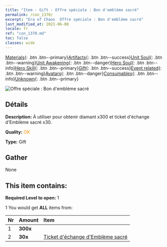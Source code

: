 ```yaml
---
title: "Item - Gift - Offre spéciale : Bon d'emblème sacré"
permalink: /con_1370/
excerpt: "Era of Chaos  Offre spéciale : Bon d'emblème sacré"
last_modified_at: 2021-06-08
locale: fr
ref: "con_1370.md"
toc: false
classes: wide
---
```

 [Materials](/ItemsFR/){: .btn .btn--primary}[Artifacts](/ItemsFR/Artifacts/){: .btn .btn--success}[Unit Soul](/ItemsFR/UnitSoul/){: .btn .btn--warning}[Unit Awakening](/ItemsFR/UnitAwakening/){: .btn .btn--danger}[Hero Soul](/ItemsFR/HeroSoul/){: .btn .btn--info}[Hero Skill](/ItemsFR/HeroSkill/){: .btn .btn--primary}[Gift](/ItemsFR/Gift/){: .btn .btn--success}[Event related](/ItemsFR/Events/){: .btn .btn--warning}[Avatars](/ItemsFR/Avatars/){: .btn .btn--danger}[Consumables](/ItemsFR/Consumables/){: .btn .btn--info}[Unknown](/ItemsFR/Unknown/){: .btn .btn--primary}

 ![Offre spéciale : Bon d'emblème sacré](/images/t/i_906047.png)

## Détails
 **Description:** À utiliser pour obtenir diamant x300 et ticket d'échange d'Emblème sacré x30.

 **Quality:** <span style="color: #FF8C00">OK</span>

 **Type:** Gift

## Gather

  None

## This item contains:

 **Required Level to open:** 1

 1 You would get **ALL** items  from:

  | Nr | Amount |     Item    |
  |:---|:-------|:------------|
  | 1 |  **300x** | <i class="fas fa-gem"/> |  | 
  | 2 |  **30x** | [Ticket d'échange d'Emblème sacré](/ItemsFR/con_513/) |  | 
